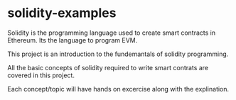 # solidity-examples

Solidity is the programming language used to create smart contracts in Ethereum. Its the language to program EVM.
 
This project is an introduction to the fundemantals of solidity programming.

All the basic concepts of solidity required to write smart contrats are covered in this project.

Each concept/topic will have hands on excercise along with the explination. 
